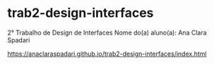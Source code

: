 # trab2-design-interfaces

2° Trabalho de Design de Interfaces 
Nome do(a) aluno(a): Ana Clara Spadari

https://anaclaraspadari.github.io/trab2-design-interfaces/index.html
